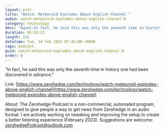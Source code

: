```yaml
---
layout: post
title: "Watch: Meteoroid Explodes Above English Channel "
audio: watch-meteoroid-explodes-above-english-channel-0
category: technology
desc: "&quot;In fact, he said this was only the seventh time in history one had been discovered in advance.&quot; "
duration: 00:02:21
length: 141
datetime: Tue, 14 Feb 2023 07:45:00 +0000
tags: podcast
guid: watch-meteoroid-explodes-above-english-channel-0
order: 0
---
```

&quot;In fact, he said this was only the seventh time in history one had been discovered in advance.&quot; 

Link: [https://www.zerohedge.com/technology/watch-meteoroid-explodes-above-english-channel](https://www.zerohedge.com/technology/watch-meteoroid-explodes-above-english-channel)

About: The Zerohedge Podcast is a non-commercial, automated program, designed to give people a way to get news from Zerohedge in an audio format.  I am actively working on tweaking and improving the setup to create a better listening experience (February 2023).  Suggestions are welcome: [zerohedgePodcast@outlook.com](mailto:zerohedgePodcast@outlook.com)